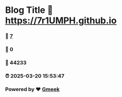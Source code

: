# Blog Title :link: https://7r1UMPH.github.io 
### :page_facing_up: [7](https://7r1UMPH.github.io/tag.html) 
### :speech_balloon: 0 
### :hibiscus: 44233 
### :alarm_clock: 2025-03-20 15:53:47 
### Powered by :heart: [Gmeek](https://github.com/Meekdai/Gmeek)
